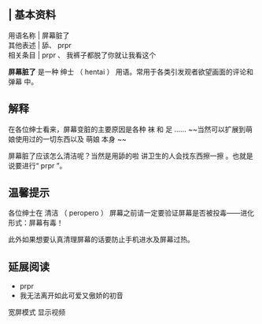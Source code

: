 |  **基本资料**  
---  
用语名称  |  屏幕脏了   
其他表述  |  舔、  prpr   
相关条目  |  prpr  、  我裤子都脱了你就让我看这个   
  
**屏幕脏了** 是一种  绅士  （  hentai  ）  用语。常用于各类引发观者欲望画面的评论和  弹幕  中。

##  解释

在各位绅士看来，屏幕变脏的主要原因是各种  袜  和  足  …… ~~当然可以扩展到萌娘使用过的一切东西以及 萌娘  本身 ~~

屏幕脏了应该怎么清洁呢？当然是用舔的啦  讲卫生的人会找东西擦一擦  。也就是说要进行“  prpr  ”。

##  温馨提示

各位绅士在  清洁  （  peropero  ）  屏幕之前请一定要验证屏幕是否被投毒——进化形式：屏幕有毒！

此外如果想要认真清理屏幕的话要防止手机进水及屏幕过热。

##  延展阅读

  * prpr 
  * 我无法离开如此可爱又傲娇的初音 

宽屏模式  显示视频

